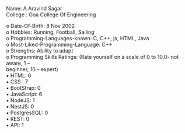 Name: A Aravind Sagar  
College : Goa College Of Engineering  

o Date-Of-Birth: 8 Nov 2002  
o Hobbies: Running, Football, Sailing  
o Programming-Languages-known: C, C++, js, HTML, Java    
o Most-Liked-Programming-Language: C++  
o Strengths: Ability to adapt    
o Programming Skills Ratings: (Rate yourself on a scale of 0 to 10,0- not aware, 1 –  
beginner, 10 – expert)  
▪ HTML: 6  
▪ CSS : 7   
▪ BootStrap: 0  
▪ JavaScript: 6  
▪ NodeJS: 1  
▪ NestJS: 0  
▪ PostgresSQL: 0   
▪ REST: 0  
▪ API: 1  
